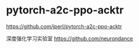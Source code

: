 # pytorch-a2c-ppo-acktr
https://github.com/jperl/pytorch-a2c-ppo-acktr

深度强化学习实验室
https://github.com/neurondance
